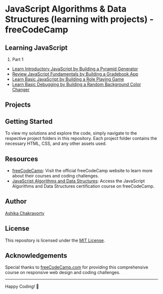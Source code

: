 # JavaScript Algorithms & Data Structures (learning with projects) - freeCodeCamp

## Learning JavaScript

1. Part 1

* [Learn Introductory JavaScript by Building a Pyramid Generator](Part_1/PyramidGenerator/)
* [Review JavaScript Fundamentals by Building a Gradebook App](Part_1/GradebookApp/)
* [Learn Basic JavaScript by Building a Role Playing Game](Part_1/RolePlayingGame/)
* [Learn Basic Debugging by Building a Random Background Color Changer](Part_1/RandomBackgroundColorChanger/)

## Projects

## Getting Started

To view my solutions and explore the code, simply navigate to the respective project folders in this repository. Each project folder contains the necessary HTML, CSS, and any other assets used.

## Resources

* [freeCodeCamp](https://www.freecodecamp.org/): Visit the official freeCodeCamp website to learn more about their courses and coding challenges.
* [JavaScript Algorithms and Data Structures](https://www.freecodecamp.org/learn/javascript-algorithms-and-data-structures-v8): Access the JavaScript Algorithms and Data Structures certification course on freeCodeCamp.

## Author

[Ashika Chakravorty](https://github.com/achakravorty)

## License

This repository is licensed under the [MIT License](LICENSE).

## Acknowledgements

Special thanks to [freeCodeCamp.com](https://www.freecodecamp.org/) for providing this comprehensive course on responsive web design and coding challenges.

---

Happy Coding! 🚀
